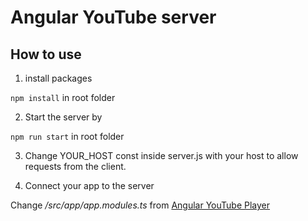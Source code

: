 # Angular YouTube server


## How to use

1. install packages

`npm install` in root folder

2. Start the server by

`npm run start` in root folder

3. Change YOUR_HOST const inside server.js with your host to allow requests from the client.

3. Connect your app to the server

Change */src/app/app.modules.ts* from [Angular YouTube Player](https://github.com/quead/angular-youtube-player "Angular YouTube Player")
